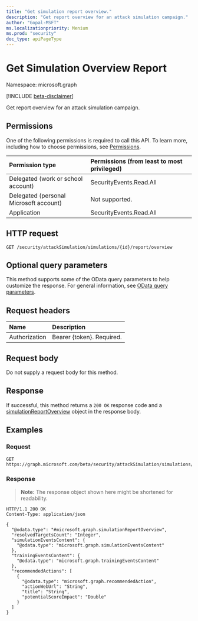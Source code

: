 ```yaml
---
title: "Get simulation report overview."
description: "Get report overview for an attack simulation campaign."
author: "Gopal-MSFT"
ms.localizationpriority: Menium
ms.prod: "security"
doc_type: apiPageType
---
```


# Get Simulation Overview Report
Namespace: microsoft.graph

[!INCLUDE [beta-disclaimer](../../includes/beta-disclaimer.md)]

Get report overview for an attack simulation campaign.

## Permissions
One of the following permissions is required to call this API. To learn more, including how to choose permissions, see [Permissions](/graph/permissions-reference).

| Permission type                        | Permissions (from least to most privileged) |
|:---------------------------------------|:--------------------------------------------|
| Delegated (work or school account)     | SecurityEvents.Read.All                     |
| Delegated (personal Microsoft account) | Not supported.                              |
| Application                            | SecurityEvents.Read.All                     |

## HTTP request

<!-- {
  "blockType": "ignored"
}
-->
``` http
GET /security/attackSimulation/simulations/{id}/report/overview
```

## Optional query parameters
This method supports some of the OData query parameters to help customize the response. For general information, see [OData query parameters](/graph/query-parameters).

## Request headers
|Name|Description|
|:---|:---|
|Authorization|Bearer {token}. Required.|

## Request body
Do not supply a request body for this method.

## Response

If successful, this method returns a `200 OK` response code and a [simulationReportOverview](../resources/simulationreportoverview.md) object in the response body.

## Examples

### Request
<!-- {
  "blockType": "request",
  "name": "get_simulationreportoverview"
}
-->
``` http
GET https://graph.microsoft.com/beta/security/attackSimulation/simulations/{id}/report/overview
```


### Response
>**Note:** The response object shown here might be shortened for readability.
<!-- {
  "blockType": "response",
  "@odata.type": "microsoft.graph.simulationReportOverview"
}
-->
``` http
HTTP/1.1 200 OK
Content-Type: application/json

{
  "@odata.type": "#microsoft.graph.simulationReportOverview",
  "resolvedTargetsCount": "Integer",
  "simulationEventsContent": {
    "@odata.type": "microsoft.graph.simulationEventsContent"
  },
  "trainingEventsContent": {
    "@odata.type": "microsoft.graph.trainingEventsContent"
  },
  "recommendedActions": [
    {
      "@odata.type": "microsoft.graph.recommendedAction",
      "actionWebUrl": "String",
      "title": "String",
      "potentialScoreImpact": "Double"
    }
  ]
}
```

